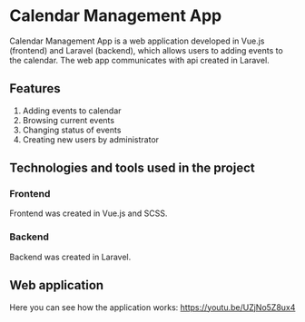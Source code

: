 # Calendar Management App
Calendar Management App is a web application developed in Vue.js (frontend) and Laravel (backend), which allows users to adding events to the calendar.
The web app communicates with api created in Laravel.

## Features
1. Adding events to calendar
2. Browsing current events
3. Changing status of events
4. Creating new users by administrator

## Technologies and tools used in the project
### Frontend
Frontend was created in Vue.js and SCSS.
### Backend
Backend was created in Laravel. 

## Web application
Here you can see how the application works: https://youtu.be/UZjNo5Z8ux4
